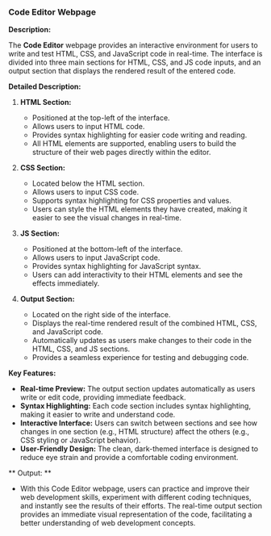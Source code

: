 ### Code Editor Webpage

**Description:**

The **Code Editor** webpage provides an interactive environment for users to write and test HTML, CSS, and JavaScript code in real-time. The interface is divided into three main sections for HTML, CSS, and JS code inputs, and an output section that displays the rendered result of the entered code.

**Detailed Description:**

1. **HTML Section:**
   - Positioned at the top-left of the interface.
   - Allows users to input HTML code.
   - Provides syntax highlighting for easier code writing and reading.
   - All HTML elements are supported, enabling users to build the structure of their web pages directly within the editor.

2. **CSS Section:**
   - Located below the HTML section.
   - Allows users to input CSS code.
   - Supports syntax highlighting for CSS properties and values.
   - Users can style the HTML elements they have created, making it easier to see the visual changes in real-time.

3. **JS Section:**
   - Positioned at the bottom-left of the interface.
   - Allows users to input JavaScript code.
   - Provides syntax highlighting for JavaScript syntax.
   - Users can add interactivity to their HTML elements and see the effects immediately.

4. **Output Section:**
   - Located on the right side of the interface.
   - Displays the real-time rendered result of the combined HTML, CSS, and JavaScript code.
   - Automatically updates as users make changes to their code in the HTML, CSS, and JS sections.
   - Provides a seamless experience for testing and debugging code.

**Key Features:**

- **Real-time Preview:** The output section updates automatically as users write or edit code, providing immediate feedback.
- **Syntax Highlighting:** Each code section includes syntax highlighting, making it easier to write and understand code.
- **Interactive Interface:** Users can switch between sections and see how changes in one section (e.g., HTML structure) affect the others (e.g., CSS styling or JavaScript behavior).
- **User-Friendly Design:** The clean, dark-themed interface is designed to reduce eye strain and provide a comfortable coding environment.

** Output: **
- With this Code Editor webpage, users can practice and improve their web development skills, experiment with different coding techniques, and instantly see the results of their efforts. The real-time output section provides an immediate visual representation of the code, facilitating a better understanding of web development concepts.

